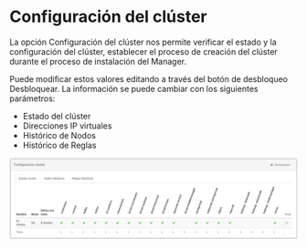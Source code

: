 # Configuración del clúster

La opción Configuración del clúster nos permite verificar el estado y la configuración del clúster, establecer el proceso de creación del clúster durante el proceso de instalación del Manager.

Puede modificar estos valores editando a través del botón de desbloqueo  Desbloquear. La información se puede cambiar con los siguientes parámetros:

- Estado del clúster
- Direcciones IP virtuales
- Histórico de Nodos
- Histórico de Reglas

![Configuración del clúster: Estado y configuración del clúster](images/ch07_img005.png)
